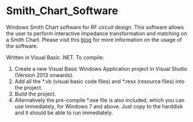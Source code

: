 # Smith_Chart_Software
Windows Smith Chart software for RF circuit design.
This software allows the user to perform interactive impedance transformation and matching 
on a Smith Chart. Please visit this [blog](https://fkeng.blogspot.com/2016/03/smith-chart-software-for-rf-circuit.html)
for more information on the usage of the software. 

Written in Visual Basic .NET.
To compile:
1. Create a new Visual Basic Windows Application project in Visual Studio (Version 2013 onwards).
2. Add all the *.vb (visual basic code files) and *.resx (resource files) into the project.
3. Build the project.
4. Alternatively the pre-compile *.exe file is also included, which you can use immediately, for Windows 7 and above.  Just copy to the harddisk and it should be able to run immediately.
